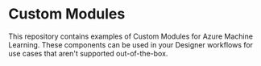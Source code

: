 # Custom Modules

This repository contains examples of Custom Modules for Azure Machine Learning. These components can be used in your Designer workflows for use cases that aren't supported out-of-the-box.
